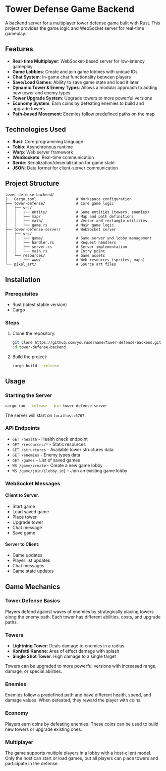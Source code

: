 # Tower Defense Game Backend

A backend server for a multiplayer tower defense game built with Rust. This project provides the game logic and WebSocket server for real-time gameplay.

## Features

- **Real-time Multiplayer**: WebSocket-based server for low-latency gameplay
- **Game Lobbies**: Create and join game lobbies with unique IDs
- **Chat System**: In-game chat functionality between players
- **Save/Load Games**: Ability to save game state and load it later
- **Dynamic Tower & Enemy Types**: Allows a modular approach to adding new tower and enemy types
- **Tower Upgrade System**: Upgrade towers to more powerful versions
- **Economy System**: Earn coins by defeating enemies to build and upgrade towers
- **Path-based Movement**: Enemies follow predefined paths on the map

## Technologies Used

- **Rust**: Core programming language
- **Tokio**: Asynchronous runtime
- **Warp**: Web server framework
- **WebSockets**: Real-time communication
- **Serde**: Serialization/deserialization for game state
- **JSON**: Data format for client-server communication

## Project Structure

```
tower-defense-backend/
├── Cargo.toml                  # Workspace configuration
├── tower-defense/              # Core game logic
│   ├── src/
│   │   ├── entity/             # Game entities (towers, enemies)
│   │   ├── map/                # Map and path definitions
│   │   ├── math/               # Vector and rectangle utilities
│   │   └── game.rs             # Main game logic
├── tower-defense-server/       # WebSocket server
│   ├── src/
│   │   ├── game/               # Game server and lobby management
│   │   ├── handler.rs          # Request handlers
│   │   ├── server.rs           # Server implementation
│   │   └── main.rs             # Entry point
│   └── resources/              # Game assets
│       └── www/                # Web resources (sprites, maps)
└── pixel_art/                  # Source art files
```

## Installation

### Prerequisites

- Rust (latest stable version)
- Cargo

### Steps

1. Clone the repository:
   ```bash
   git clone https://github.com/yourusername/tower-defense-backend.git
   cd tower-defense-backend
   ```

2. Build the project:
   ```bash
   cargo build --release
   ```

## Usage

### Starting the Server

```bash
cargo run --release --bin tower-defense-server
```

The server will start on `localhost:6767`.

### API Endpoints

- `GET /health` - Health check endpoint
- `GET /resources/*` - Static resources
- `GET /structures` - Available tower structures data
- `GET /enemies` - Enemy types data
- `GET /games` - List of saved games
- `WS /game/create` - Create a new game lobby
- `WS /game/join/{lobby_id}` - Join an existing game lobby

### WebSocket Messages

#### Client to Server:
- Start game
- Load saved game
- Place tower
- Upgrade tower
- Chat message
- Save game

#### Server to Client:
- Game updates
- Player list updates
- Chat messages
- Game state updates

## Game Mechanics

### Tower Defense Basics

Players defend against waves of enemies by strategically placing towers along the enemy path. Each tower has different abilities, costs, and upgrade paths.

### Towers

- **Lightning Tower**: Deals damage to enemies in a radius
- **Konfetti Kanone**: Area of effect damage with splash
- **Single Shot Tower**: High damage to a single target

Towers can be upgraded to more powerful versions with increased range, damage, or special abilities.

### Enemies

Enemies follow a predefined path and have different health, speed, and damage values. When defeated, they reward the player with coins.

### Economy

Players earn coins by defeating enemies. These coins can be used to build new towers or upgrade existing ones.

### Multiplayer

The game supports multiple players in a lobby with a host-client model. Only the host can start or load games, but all players can place towers and participate in the defense.
